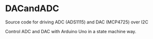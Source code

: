 # DACandADC
Source code for driving ADC (ADS1115) and DAC (MCP4725) over I2C

Control ADC and DAC with Arduino Uno in a state machine way.
